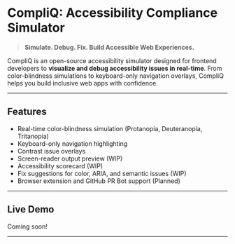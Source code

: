 # CompliQ: Accessibility Compliance Simulator

> **Simulate. Debug. Fix. Build Accessible Web Experiences.**

CompliQ is an open-source accessibility simulator designed for frontend developers to **visualize and debug accessibility issues in real-time**. From color-blindness simulations to keyboard-only navigation overlays, CompliQ helps you build inclusive web apps with confidence.

---

## Features

- Real-time color-blindness simulation (Protanopia, Deuteranopia, Tritanopia)  
- Keyboard-only navigation highlighting  
- Contrast issue overlays  
- Screen-reader output preview (WIP)  
- Accessibility scorecard (WIP)  
- Fix suggestions for color, ARIA, and semantic issues (WIP)  
- Browser extension and GitHub PR Bot support (Planned)  

---

## Live Demo

Coming soon! 

---
